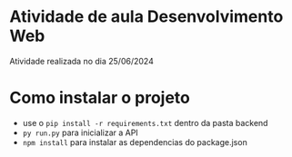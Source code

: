 # Atividade de aula Desenvolvimento Web
Atividade realizada no dia 25/06/2024
# Como instalar o projeto
- use o ``pip install -r requirements.txt`` dentro da pasta backend
- ``py run.py`` para inicializar a API
- ``npm install`` para instalar as dependencias do package.json